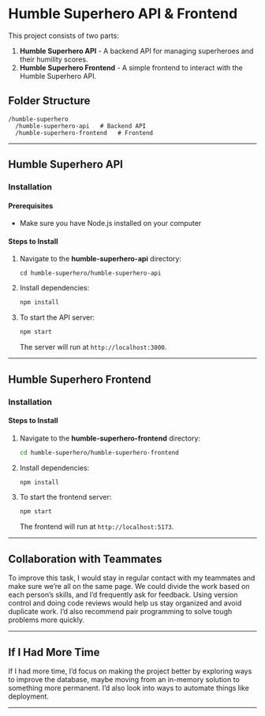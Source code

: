 
# Humble Superhero API & Frontend

This project consists of two parts:
1. **Humble Superhero API** - A backend API for managing superheroes and their humility scores.
2. **Humble Superhero Frontend** - A simple frontend to interact with the Humble Superhero API.

## Folder Structure

```
/humble-superhero
  /humble-superhero-api   # Backend API
  /humble-superhero-frontend   # Frontend 
```

---

## Humble Superhero API

### Installation

#### Prerequisites
- Make sure you have Node.js installed on your computer

#### Steps to Install

1. Navigate to the **humble-superhero-api** directory:
   ```
   cd humble-superhero/humble-superhero-api
   ```

2. Install dependencies:
   ```bash
   npm install
   ```

3. To start the API server:
   ```bash
   npm start
   ```

   The server will run at `http://localhost:3000`.

---

## Humble Superhero Frontend

### Installation

#### Steps to Install

1. Navigate to the **humble-superhero-frontend** directory:
   ```bash
   cd humble-superhero/humble-superhero-frontend
   ```

2. Install dependencies:
   ```bash
   npm install
   ```

3. To start the frontend server:
   ```bash
   npm start
   ```

   The frontend will run at `http://localhost:5173`.

---

## Collaboration with Teammates

To improve this task, I would stay in regular contact with my teammates and make sure we’re all on the same page. We could divide the work based on each person’s skills, and I’d frequently ask for feedback. Using version control and doing code reviews would help us stay organized and avoid duplicate work. I’d also recommend pair programming to solve tough problems more quickly.


---

## If I Had More Time
If I had more time, I’d focus on making the project better by exploring ways to improve the database, maybe moving from an in-memory solution to something more permanent. I’d also look into ways to automate things like deployment.

---